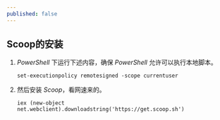 ```yaml
---
published: false
---
```

## Scoop的安装

1. _PowerShell_ 下运行下述内容，确保 _PowerShell_ 允许可以执行本地脚本。

	`set-executionpolicy remotesigned -scope currentuser`

2. 然后安装 _Scoop_，看网速来的。

	`iex (new-object net.webclient).downloadstring('https://get.scoop.sh')`